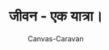 ---
layout: photo
title:  "जीवन - एक यात्रा। "
author: Canvas-Caravan
#categories: [Painting, Life, Journey, Autumn, Spring]
#category: Painting
image: assets/images/Canvas_Caravan/Jiwan_ek_yatra.jpg
imageCaption: वृक्ष और मन दोनों में पतझड़ है, दोनों को इंतज़ार है बहार का। <br> [<i>Watercolor painting by Canvas Caravan</i>]
#description: abcd
featured: true
---